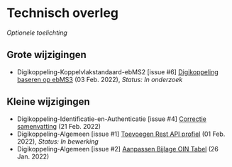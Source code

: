 # Technisch overleg

_Optionele toelichting_

## Grote wijzigingen
* Digikoppeling-Koppelvlakstandaard-ebMS2 [issue #6] [Digikoppeling baseren op ebMS3](https://github.com/Logius-standaarden/Digikoppeling-Koppelvlakstandaard-ebMS2/issues/6) (03 Feb. 2022), _Status: In onderzoek_

## Kleine wijzigingen
* Digikoppeling-Identificatie-en-Authenticatie [issue #4] [Correctie samenvatting](https://github.com/Logius-standaarden/Digikoppeling-Identificatie-en-Authenticatie/issues/4) (21 Feb. 2022)
* Digikoppeling-Algemeen [issue #1] [Toevoegen Rest API profiel](https://github.com/Logius-standaarden/Digikoppeling-Algemeen/issues/1) (01 Feb. 2022), _Status: In bewerking_
* Digikoppeling-Algemeen [issue #2] [Aanpassen Bijlage OIN Tabel](https://github.com/Logius-standaarden/Digikoppeling-Algemeen/issues/2) (26 Jan. 2022)
